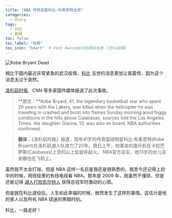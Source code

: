 ```yaml
---
title: "NBA 传奇巨星科比·布莱恩特去世"
categories:
  - diary
tags:
  - 日记
  - 新闻
toc: false
toc_label: "标题"
toc_icon: "heart"  # Font Awesome对应图标名称 (无fa前缀)	
---
```

![Kobe·Bryant Dead][1]

相比于国内最近非常紧急的武汉疫情，[科比][2] 去世的消息更加让我震惊，因为这个消息太过于突然。<br>

[洛杉矶时报][3]、CNN 等多家国外媒体报道了此次事故。<br>

>**原文：**Kobe Bryant, 41, the legendary basketball star who spent 20 years with the Lakers, was killed when the helicopter he was traveling in crashed and burst into flames Sunday morning amid foggy conditions in the hills above Calabasas, sources told the Los Angeles Times.
His daughter Gianna, 13, was also on board, NBA authorities confirmed.

>**翻译：**《洛杉矶时报》报道，现年41岁的传奇篮球明星科比·布莱恩特(Kobe Bryant)在洛杉矶湖人队效力了20年。周日上午，他乘坐的直升机在卡拉巴萨斯(Calabasas)上空的山上坠毁并起火。
NBA官方证实，他13岁的女儿吉安娜也在飞机上。<br>

虽然我不太会打球，但是 NBA 这样一名巨星我还是很熟悉的。我至今还记得上初中的时候，用班级里的有线电视看 NBA。那年是 2009 年，我虽然不懂球，但是还能记得 [湖人打败凯尔特人][4] 获得总冠军时激动的心情。<br>

但是就在科比退役后，人生如此幸福的时候，居然发生了这样的事情。这估计是他的家人以及所有 NBA 球迷的黑暗时刻。           

科比，一路走好！

[1]: https://i.loli.net/2020/01/27/dhbzjcBDikPKe1F.jpg
[2]: https://en.wikipedia.org/wiki/Kobe_Bryant
[3]: https://www.latimes.com/california/story/2020-01-26/aircraft-slams-into-hillside-explodes-in-flames-near-calabasas
[4]: https://zh.wikipedia.org/wiki/2009-10_NBA%E8%B5%9B%E5%AD%A3
